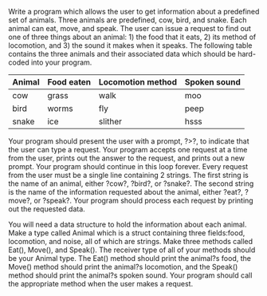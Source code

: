 Write a program which allows the user to get information about a predefined set of animals. Three animals are predefined, cow, bird, and snake. Each animal can eat, move, and speak. The user can issue a request to find out one of three things about an animal: 1) the food that it eats, 2) its method of locomotion, and 3) the sound it makes when it speaks. The following table contains the three animals and their associated data which should be hard-coded into your program.


| Animal | Food eaten | Locomotion method | Spoken sound |
|--------|------------|-------------------|--------------|
| cow | grass | walk | moo |
| bird | worms | fly | peep |
| snake	 | ice | slither | hsss |


Your program should present the user with a prompt, ?>?, to indicate that the user can type a request. Your program accepts one request at a time from the user, prints out the answer to the request, and prints out a new prompt. Your program should continue in this loop forever. Every request from the user must be a single line containing 2 strings. The first string is the name of an animal, either ?cow?, ?bird?, or ?snake?. The second string is the name of the information requested about the animal, either ?eat?, ?move?, or ?speak?. Your program should process each request by printing out the requested data.


You will need a data structure to hold the information about each animal. Make a type called Animal which is a struct containing three fields:food, locomotion, and noise, all of which are strings. Make three methods called Eat(), Move(), and Speak(). The receiver type of all of your methods should be your Animal type. The Eat() method should print the animal?s food, the Move() method should print the animal?s locomotion, and the Speak() method should print the animal?s spoken sound. Your program should call the appropriate method when the user makes a request.
